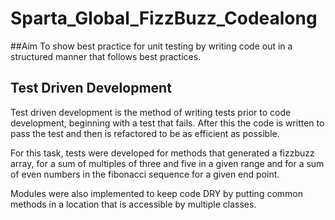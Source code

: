 # Sparta_Global_FizzBuzz_Codealong

##Aim
To show best practice for unit testing by writing code out in a structured manner that follows best practices.


## Test Driven Development
Test driven development is the method of writing tests prior to code development, beginning with a test that fails. After this the code is written to pass the test and then is refactored to be as efficient as possible.

For this task, tests were developed for methods that generated a fizzbuzz array, for a sum of multiples of three and five in a given range and for a sum of even numbers in the fibonacci sequence for a given end point.

Modules were also implemented to keep code DRY by putting common methods in a location that is accessible by multiple classes.
